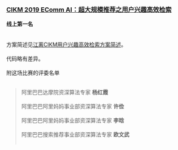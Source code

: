 ### [CIKM 2019 EComm AI：超大规模推荐之用户兴趣高效检索](https://tianchi.aliyun.com/competition/entrance/231721/introduction)
**线上第一名**<br/>
<br/><br/>
方案简述见[江离CIKM用户兴趣高效检索方案简述](http://jiangliclub.com/article?article_id=60)。<br/><br/>
代码略有差异。<br/><br/>
附这场比赛的评委名单<br/><br/>
>阿里巴巴达摩院资深算法专家 **杨红霞**<br/><br/>
>阿里巴巴阿里妈妈事业部资深算法专家 **许俭**<br/><br/>
>阿里巴巴阿里妈妈事业部资深算法专家 **李晗**<br/><br/>
>阿里巴巴搜索推荐事业部资深算法专家 **欧文武**<br/><br/>
